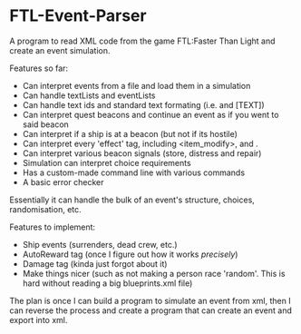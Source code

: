 # FTL-Event-Parser
A program to read XML code from the game FTL:Faster Than Light and create an event simulation.


Features so far:
- Can interpret events from a file and load them in a simulation
- Can handle textLists and eventLists
- Can handle text ids and standard text formating (i.e. <text id="[ID]"/> and <text>[TEXT]</text>)
- Can interpret quest beacons and continue an event as if you went to said beacon
- Can interpret if a ship is at a beacon (but not if its hostile)
- Can interpret every 'effect' tag, including <item_modify>, <weapon> and <removeCrew>.
- Can interpret various beacon signals (store, distress and repair)
- Simulation can interpret choice requirements
- Has a custom-made command line with various commands
- A basic error checker

Essentially it can handle the bulk of an event's structure, choices, randomisation, etc.


Features to implement:
- Ship events (surrenders, dead crew, etc.)
- AutoReward tag (once I figure out how it works *precisely*)
- Damage tag (kinda just forgot about it)
- Make things nicer (such as not making a person race 'random'. This is hard without reading a big blueprints.xml file)


The plan is once I can build a program to simulate an event from xml, then I can reverse the process and create a program that can create an event and export into xml.